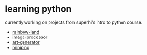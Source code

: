 # learning python

currently working on projects from superhi's intro to python course.

- [rainbow-land](/rainbow-land)
- [image-processor](/image-processor)
- [art-generator](/art-generator)
- [miniping](/miniping)
